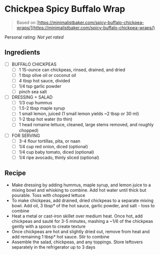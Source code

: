<!-- Needs Manual Review -->

# Chickpea Spicy Buffalo Wrap

> Based on [https://minimalistbaker.com/spicy-buffalo-chickpea-wraps/](https://minimalistbaker.com/spicy-buffalo-chickpea-wraps/)

<!-- {cts} rating=0; (User can specify rating on scale of 1-5) -->
Personal rating: *Not yet rated*
<!-- {cte} -->

<!-- {cts} name_image=None; (User can specify image name) -->
<!-- TODO: Capture image -->
<!-- {cte} -->

## Ingredients

* [ ] BUFFALO CHICKPEAS
    * [ ] 1 15-ounce can chickpeas, rinsed, drained, and dried
    * [ ] 1 tbsp olive oil or coconut oil
    * [ ] 4 tbsp hot sauce, divided
    * [ ] 1/4 tsp garlic powder
    * [ ] pinch sea salt
* [ ] DRESSING + SALAD
    * [ ] 1/3 cup hummus
    * [ ] 1.5-2 tbsp maple syrup
    * [ ] 1 small lemon, juiced (1 small lemon yields ~2 tbsp or 30 ml)
    * [ ] 1-2 tbsp hot water (to thin)
    * [ ] 1 head romaine lettuce, cleaned, large stems removed, and roughly chopped)
* [ ] FOR SERVING
    * [ ] 3-4 flour tortillas, pita, or naan
    * [ ] 1/4 cup red onion, diced (optional)
    * [ ] 1/4 cup baby tomato, diced (optional)
    * [ ] 1/4 ripe avocado, thinly sliced (optional)

## Recipe

* Make dressing by adding hummus, maple syrup, and lemon juice to a mixing bowl and whisking to combine. Add hot water until thick but pourable. Toss with chopped lettuce
* To make chickpeas, add drained, dried chickpeas to a separate mixing bowl. Add oil, 3 tbsp* of the hot sauce, garlic powder, and salt - toss to combine
* Heat a metal or cast-iron skillet over medium heat. Once hot, add chickpeas and sauté for 3-5 minutes, mashing a ~1/6 of the chickpeas gently with a spoon to create texture
* Once chickpeas are hot and slightly dried out, remove from heat and add remaining 1 tbsp* hot sauce. Stir to combine
* Assemble the salad, chickpeas, and any toppings. Store leftovers separately in the refrigerator up to 3 days
